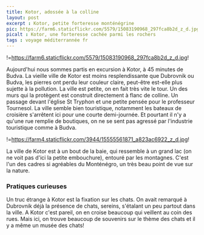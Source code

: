 ```yaml
---
title: Kotor, adossée à la colline
layout: post
excerpt : Kotor, petite forteresse monténégrine
pic: https://farm6.staticflickr.com/5579/15083190968_297fca8b2d_z_d.jpg
picalt : Kotor, une forteresse cachée parmi les rochers
tags : voyage méditerrannée fr
---
```

!=https://farm6.staticflickr.com/5579/15083190968_297fca8b2d_z_d.jpg!

Aujourd'hui nous sommes partis en excursion à Kotor, à 45 minutes de Budva. La vieille ville de Kotor est moins resplendissante que Dubrovnik ou Budva, les pierres ont perdu leur couleur claire, peut-être est-elle plus sujette à la pollution. La ville est petite, on en fait très vite le tour. Un des murs qui la protègent est construit directement à flanc de colline. Un passage devant l'église St Tryphon et une petite pensée pour le professeur Tournesol. La ville semble bien touristique, notamment les bateaux de croisière s'arrêtent ici pour une courte demi-journée. Et pourtant il n'y a qu'une rue remplie de boutiques, on ne se sent pas agressé par l'industrie touristique comme à Budva.

!=https://farm4.staticflickr.com/3944/15555561871_a823ac6922_z_d.jpg!

La ville de Kotor est à un bout de la baie, qui ressemble à un grand lac (on ne voit pas d'ici la petite embouchure), entouré par les montagnes. C'est l'un des cadres si agréables du Monténégro, un très beau point de vue sur la nature.

### Pratiques curieuses

Un truc étrange à Kotor est la fixation sur les chats. On avait remarqué à Dubrovnik déjà la présence de chats, sereins, s'étalant un peu partout dans la ville. A Kotor c'est pareil, on en croise beaucoup qui veillent au coin des rues. Mais ici, on trouve beaucoup de souvenirs sur le thème des chats et il y a même un musée des chats!

